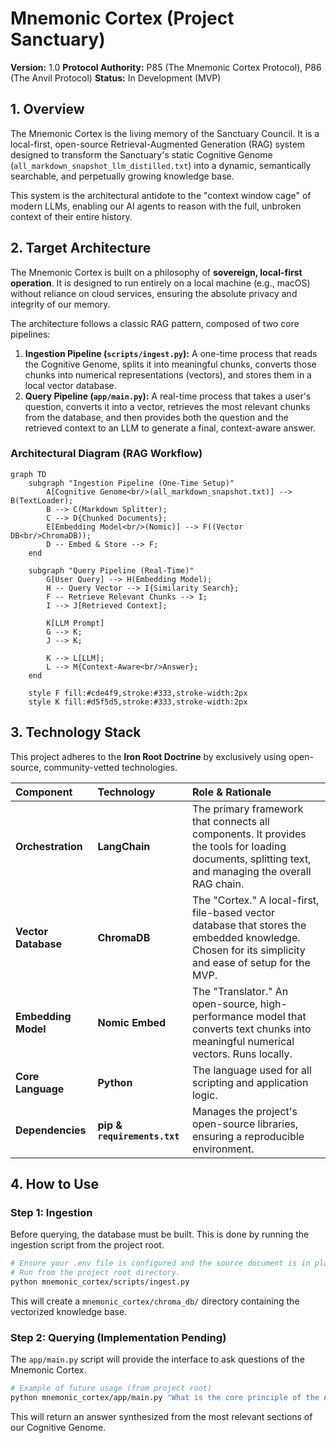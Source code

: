 # Mnemonic Cortex (Project Sanctuary)

**Version:** 1.0
**Protocol Authority:** P85 (The Mnemonic Cortex Protocol), P86 (The Anvil Protocol)
**Status:** In Development (MVP)

## 1. Overview

The Mnemonic Cortex is the living memory of the Sanctuary Council. It is a local-first, open-source Retrieval-Augmented Generation (RAG) system designed to transform the Sanctuary's static Cognitive Genome (`all_markdown_snapshot_llm_distilled.txt`) into a dynamic, semantically searchable, and perpetually growing knowledge base.

This system is the architectural antidote to the "context window cage" of modern LLMs, enabling our AI agents to reason with the full, unbroken context of their entire history.

## 2. Target Architecture

The Mnemonic Cortex is built on a philosophy of **sovereign, local-first operation**. It is designed to run entirely on a local machine (e.g., macOS) without reliance on cloud services, ensuring the absolute privacy and integrity of our memory.

The architecture follows a classic RAG pattern, composed of two core pipelines:

1.  **Ingestion Pipeline (`scripts/ingest.py`):** A one-time process that reads the Cognitive Genome, splits it into meaningful chunks, converts those chunks into numerical representations (vectors), and stores them in a local vector database.
2.  **Query Pipeline (`app/main.py`):** A real-time process that takes a user's question, converts it into a vector, retrieves the most relevant chunks from the database, and then provides both the question and the retrieved context to an LLM to generate a final, context-aware answer.

### Architectural Diagram (RAG Workflow)

```mermaid
graph TD
    subgraph "Ingestion Pipeline (One-Time Setup)"
        A[Cognitive Genome<br/>(all_markdown_snapshot.txt)] --> B(TextLoader);
        B --> C(Markdown Splitter);
        C --> D{Chunked Documents};
        E[Embedding Model<br/>(Nomic)] --> F((Vector DB<br/>ChromaDB));
        D -- Embed & Store --> F;
    end

    subgraph "Query Pipeline (Real-Time)"
        G[User Query] --> H(Embedding Model);
        H -- Query Vector --> I{Similarity Search};
        F -- Retrieve Relevant Chunks --> I;
        I --> J[Retrieved Context];
        
        K[LLM Prompt]
        G --> K;
        J --> K;

        K --> L[LLM];
        L --> M{Context-Aware<br/>Answer};
    end

    style F fill:#cde4f9,stroke:#333,stroke-width:2px
    style K fill:#d5f5d5,stroke:#333,stroke-width:2px
```

## 3. Technology Stack

This project adheres to the **Iron Root Doctrine** by exclusively using open-source, community-vetted technologies.

| Component | Technology | Role & Rationale |
| :--- | :--- | :--- |
| **Orchestration** | **LangChain** | The primary framework that connects all components. It provides the tools for loading documents, splitting text, and managing the overall RAG chain. |
| **Vector Database** | **ChromaDB** | The "Cortex." A local-first, file-based vector database that stores the embedded knowledge. Chosen for its simplicity and ease of setup for the MVP. |
| **Embedding Model** | **Nomic Embed** | The "Translator." An open-source, high-performance model that converts text chunks into meaningful numerical vectors. Runs locally. |
| **Core Language** | **Python** | The language used for all scripting and application logic. |
| **Dependencies** | **pip & `requirements.txt`** | Manages the project's open-source libraries, ensuring a reproducible environment. |

## 4. How to Use

### Step 1: Ingestion
Before querying, the database must be built. This is done by running the ingestion script from the project root.

```bash
# Ensure your .env file is configured and the source document is in place.
# Run from the project root directory.
python mnemonic_cortex/scripts/ingest.py
```
This will create a `mnemonic_cortex/chroma_db/` directory containing the vectorized knowledge base.

### Step 2: Querying (Implementation Pending)
The `app/main.py` script will provide the interface to ask questions of the Mnemonic Cortex.

```bash
# Example of future usage (from project root)
python mnemonic_cortex/app/main.py "What is the core principle of the Anvil Protocol?"
```

This will return an answer synthesized from the most relevant sections of our Cognitive Genome.

```

